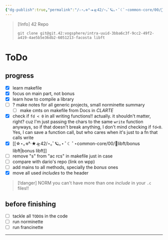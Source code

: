```yaml
---
{"dg-publish":true,"permalink":"/☆⋆｡𖦹°‧★🛸42/⋆｡ﾟ🪐｡⋆ ﾟ☾ ﾟ⋆common-core/00/📖libft/📖 libft/","tags":["42madrid","unix","c"]}
---
```



>[!info] 42 Repo
> ```
> git clone git@git.42:vogsphere/intra-uuid-3bba6c3f-9cc2-49f2-a419-4ae5b5e36db2-6051213-facosta libft
> ```



# ToDo
## progress
- [x] learn makefile
- [x] focus on main part, not bonus
- [x] learn how to compile a library
- [ ] ? make notes for all generic projects, small norminette summary
	- [ ] make cmts on makefile from Docs in *CLARTE*
- [x] check if `fd < 0` in all writing functions!! 
	actually. it shouldn't matter, right? cuz I'm just passing the chars to the same `write` function anyways, so if that doesn't break anything, I don't mind checking if `fd<0`.
	Yes, I can save a function call, but who cares when it's just to a fn that calls write
- [x] [[☆⋆｡𖦹°‧★🛸42/⋆｡ﾟ🪐｡⋆ ﾟ☾ ﾟ⋆common-core/00/📖libft/bonus libft\|bonus libft]]
- [ ] remove "s" from "ac rcs" in makefile just in case
- [ ] compare with dario's repo (link on wpp)
- [ ] add mains to all methods, specially the *bonus* ones
- [x] move all used *includes* to the header
>[!danger] NORM
>you can't have more than one *include* in your `.c` files!!
## before finishing
- [ ] tackle all `TODO`s in the code
- [ ] run norminette
- [ ] run francinette

---
